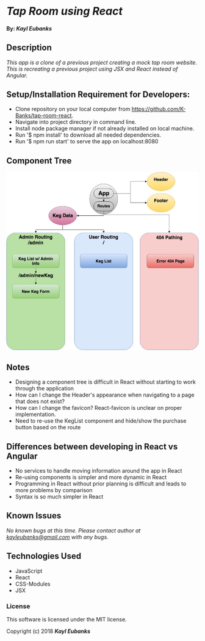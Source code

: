 # _Tap Room using React_

#### By: _**Kayl Eubanks**_

## Description

_This app is a clone of a previous project creating a mock tap room website. This is recreating a previous project using JSX and React instead of Angular._

## Setup/Installation Requirement for Developers:

* Clone repository on your local computer from https://github.com/K-Banks/tap-room-react.
* Navigate into project directory in command line.
* Install node package manager if not already installed on local machine.
* Run '$ npm install' to download all needed dependencies.
* Run '$ npm run start' to serve the app on localhost:8080

## Component Tree
![Component Tree](./src/assets/READMEImg/TapRoomComponentTree.jpg)

## Notes
 * Designing a component tree is difficult in React without starting to work through the application
 * How can I change the Header's appearance when navigating to a page that does not exist?
 * How can I change the favicon? React-favicon is unclear on proper implementation.
 * Need to re-use the KegList component and hide/show the purchase button based on the route

## Differences between developing in React vs Angular
  * No services to handle moving information around the app in React
  * Re-using components is simpler and more dynamic in React
  * Programming in React without prior planning is difficult and leads to more problems by comparison
  * Syntax is so much simpler in React

## Known Issues
_No known bugs at this time._
_Please contact author at kayleubanks@gmail.com with any bugs._

## Technologies Used

 * JavaScript
 * React
 * CSS-Modules
 * JSX

### License

This software is licensed under the MIT license.

Copyright (c) 2018 ****_Kayl Eubanks_****
